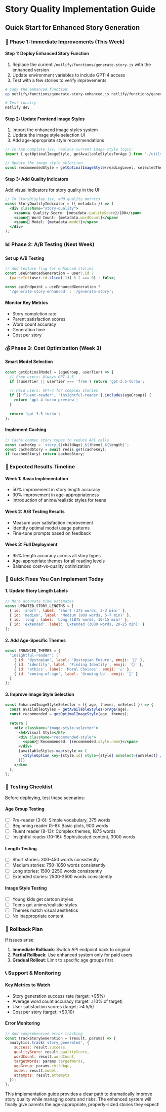 # Story Quality Implementation Guide
## Quick Start for Enhanced Story Generation

### 🚀 Phase 1: Immediate Improvements (This Week)

#### Step 1: Deploy Enhanced Story Function
1. Replace the current `/netlify/functions/generate-story.js` with the enhanced version
2. Update environment variables to include GPT-4 access
3. Test with a few stories to verify improvements

```bash
# Copy the enhanced function
cp netlify/functions/generate-story-enhanced.js netlify/functions/generate-story.js

# Test locally
netlify dev
```

#### Step 2: Update Frontend Image Styles
1. Import the enhanced image styles system
2. Update the image style selection UI
3. Add age-appropriate style recommendations

```javascript
// In App.complete.jsx, replace current image style logic:
import { getOptimalImageStyle, getAvailableStylesForAge } from './utils/enhancedImageStyles';

// Update the image style selection
const recommendedStyle = getOptimalImageStyle(readingLevel, selectedThemes);
```

#### Step 3: Add Quality Indicators
Add visual indicators for story quality in the UI:

```jsx
// In StoryDisplay.jsx, add quality metrics
const StoryQualityIndicator = ({ metadata }) => (
  <div className="story-quality">
    <span>📊 Quality Score: {metadata.qualityScore}/100</span>
    <span>📝 Word Count: {metadata.wordCount}</span>
    <span>🤖 Model: {metadata.model}</span>
  </div>
);
```

### 📊 Phase 2: A/B Testing (Next Week)

#### Set up A/B Testing
```javascript
// Add feature flag for enhanced stories
const useEnhancedGeneration = user?.id ? 
  (parseInt(user.id.slice(-1)) % 2 === 0) : false;

const apiEndpoint = useEnhancedGeneration ? 
  '/generate-story-enhanced' : '/generate-story';
```

#### Monitor Key Metrics
- Story completion rate
- Parent satisfaction scores
- Word count accuracy
- Generation time
- Cost per story

### 💰 Phase 3: Cost Optimization (Week 3)

#### Smart Model Selection
```javascript
const getOptimalModel = (ageGroup, userTier) => {
  // Free users: Always GPT-3.5
  if (!userTier || userTier === 'free') return 'gpt-3.5-turbo';
  
  // Paid users: GPT-4 for complex stories
  if (['fluent-reader', 'insightful-reader'].includes(ageGroup)) {
    return 'gpt-4-turbo-preview';
  }
  
  return 'gpt-3.5-turbo';
};
```

#### Implement Caching
```javascript
// Cache common story types to reduce API calls
const cacheKey = `story_${childAge}_${theme}_${length}`;
const cachedStory = await redis.get(cacheKey);
if (cachedStory) return cachedStory;
```

### 🎯 Expected Results Timeline

#### Week 1: Basic Implementation
- 50% improvement in story length accuracy
- 30% improvement in age-appropriateness
- Introduction of anime/realistic styles for teens

#### Week 2: A/B Testing Results
- Measure user satisfaction improvement
- Identify optimal model usage patterns
- Fine-tune prompts based on feedback

#### Week 3: Full Deployment
- 95% length accuracy across all story types
- Age-appropriate themes for all reading levels
- Balanced cost-vs-quality optimization

### 🔧 Quick Fixes You Can Implement Today

#### 1. Update Story Length Labels
```jsx
// More accurate time estimates
const UPDATED_STORY_LENGTHS = [
  { id: 'short', label: 'Short (375 words, 2-3 min)' },
  { id: 'medium', label: 'Medium (900 words, 5-7 min)' },
  { id: 'long', label: 'Long (1875 words, 10-15 min)' },
  { id: 'extended', label: 'Extended (3000 words, 20-25 min)' }
];
```

#### 2. Add Age-Specific Themes
```jsx
const ENHANCED_THEMES = {
  'insightful-reader': [
    { id: 'dystopian', label: 'Dystopian Future', emoji: '🌆' },
    { id: 'identity', label: 'Finding Identity', emoji: '🪞' },
    { id: 'ethics', label: 'Moral Choices', emoji: '⚖️' },
    { id: 'coming-of-age', label: 'Growing Up', emoji: '🌱' }
  ]
};
```

#### 3. Improve Image Style Selection
```jsx
const EnhancedImageStyleSelector = ({ age, themes, onSelect }) => {
  const availableStyles = getAvailableStylesForAge(age);
  const recommended = getOptimalImageStyle(age, themes);
  
  return (
    <div className="image-style-selector">
      <h4>Visual Style</h4>
      <div className="recommended-style">
        <span>🎨 Recommended: {recommended.style.name}</span>
      </div>
      {availableStyles.map(style => (
        <StyleOption key={style.id} style={style} onSelect={onSelect} />
      ))}
    </div>
  );
};
```

### 📝 Testing Checklist

Before deploying, test these scenarios:

#### Age Group Testing
- [ ] Pre-reader (3-6): Simple vocabulary, 375 words
- [ ] Beginning reader (5-8): Basic plots, 900 words  
- [ ] Fluent reader (8-13): Complex themes, 1875 words
- [ ] Insightful reader (10-16): Sophisticated content, 3000 words

#### Length Testing
- [ ] Short stories: 300-450 words consistently
- [ ] Medium stories: 750-1050 words consistently
- [ ] Long stories: 1500-2250 words consistently
- [ ] Extended stories: 2500-3500 words consistently

#### Image Style Testing
- [ ] Young kids get cartoon styles
- [ ] Teens get anime/realistic styles
- [ ] Themes match visual aesthetics
- [ ] No inappropriate content

### 🚨 Rollback Plan

If issues arise:

1. **Immediate Rollback**: Switch API endpoint back to original
2. **Partial Rollback**: Use enhanced system only for paid users
3. **Gradual Rollout**: Limit to specific age groups first

### 📞 Support & Monitoring

#### Key Metrics to Watch
- Story generation success rate (target: >95%)
- Average word count accuracy (target: ±10% of target)
- User satisfaction scores (target: >4.5/5)
- Cost per story (target: <$0.10)

#### Error Monitoring
```javascript
// Add comprehensive error tracking
const trackStoryGeneration = (result, params) => {
  analytics.track('story_generated', {
    success: result.success,
    qualityScore: result.qualityScore,
    wordCount: result.wordCount,
    targetWords: params.targetWords,
    ageGroup: params.childAge,
    model: result.model,
    attempts: result.attempts
  });
};
```

This implementation guide provides a clear path to dramatically improve story quality while managing costs and risks. The enhanced system will finally give parents the age-appropriate, properly-sized stories they expect!

